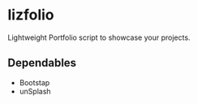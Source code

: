 # lizfolio

Lightweight Portfolio script to showcase your projects.

## Dependables

- Bootstap
- unSplash
